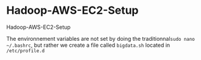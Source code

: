 # Hadoop-AWS-EC2-Setup
Hadoop-AWS-EC2-Setup

The environnement variables are not set by doing the traditionnal```sudo nano ~/.bashrc```, but rather we create a file called ```bigdata.sh``` located in ```/etc/profile.d```
